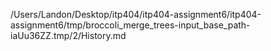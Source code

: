 /Users/Landon/Desktop/itp404/itp404-assignment6/itp404-assignment6/tmp/broccoli_merge_trees-input_base_path-iaUu36ZZ.tmp/2/History.md